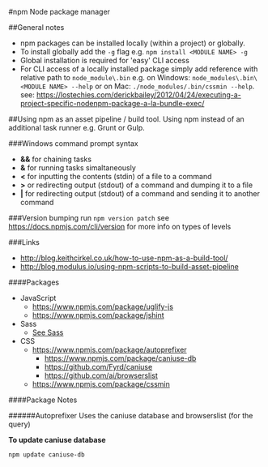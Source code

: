 #npm
Node package manager

##General notes
- npm packages can be installed locally (within a project) or globally.
- To install globally add the ```-g``` flag e.g. ```npm install <MODULE NAME> -g```
- Global installation is required for 'easy' CLI access
- For CLI access of a locally installed package simply add reference with relative path to ```node_module\.bin``` e.g. on Windows: ```node_modules\.bin\<MODULE NAME> --help``` or on Mac: ```./node_modules/.bin/cssmin --help```. see: https://lostechies.com/derickbailey/2012/04/24/executing-a-project-specific-nodenpm-package-a-la-bundle-exec/

##Using npm as an asset pipeline / build tool.
Using npm instead of an additional task runner e.g. Grunt or Gulp.


###Windows command prompt syntax
- **&&** for chaining tasks
- **&** for running tasks simaltaneously
- **<** for inputting the contents (stdin) of a file to a command
- **>** or redirecting output (stdout) of a command and dumping it to a file
- **|** for redirecting output (stdout) of a command and sending it to another command

###Version bumping
run ```npm version patch``` see https://docs.npmjs.com/cli/version for more info on types of levels

###Links
- http://blog.keithcirkel.co.uk/how-to-use-npm-as-a-build-tool/
- http://blog.modulus.io/using-npm-scripts-to-build-asset-pipeline

####Packages
- JavaScript
  - https://www.npmjs.com/package/uglify-js
  - https://www.npmjs.com/package/jshint
- Sass
  - [See Sass](sass.md)
- CSS
  - https://www.npmjs.com/package/autoprefixer
    - https://www.npmjs.com/package/caniuse-db
    - https://github.com/Fyrd/caniuse
    - https://github.com/ai/browserslist
  - https://www.npmjs.com/package/cssmin

####Package Notes

######Autoprefixer
Uses the caniuse database and browserslist (for the query)

**To update caniuse database**
```
npm update caniuse-db
```
